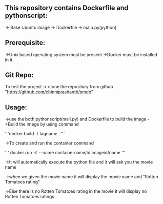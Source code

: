 This repository contains Dockerfile and pythonscript:
-----------------------------------------------------

-> Base Ubuntu image 
-> Dockerfile
-> main.py(python)

Prerequisite:
-------------
->Unix based operating system must be present
->Docker must be installed in it.

Git Repo:
---------

To test the project 
-> clone the repository from github "https://github.com/chinniprashanth/omdb" 

Usage:
------

->use the both pythonscript(mail.py) and Dockerfile to build the image 
->Build the image by using command

 '''docker build -t tagname . '''

->To create and run the container command 

''' docker run -it --name containername/id  imageid/name '''

->It will automatically execute the python file and it will ask you the movie name 

->when we given the movie name it will display the movie name and "Rotten Tomatoes rating"

->Else there is no Rotten Tomatoes rating in the movie it will display no Rotten Tomatoes ratings 
